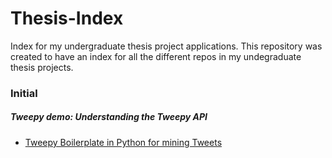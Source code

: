 # Thesis-Index
Index for my undergraduate thesis project applications. This repository was created to have an index for all the different repos in my undegraduate thesis projects.

### Initial
##### Tweepy demo: Understanding the Tweepy API
* [Tweepy Boilerplate in Python for mining Tweets]()
